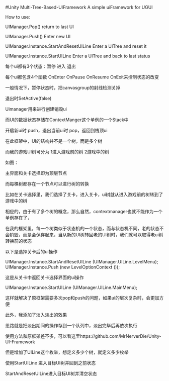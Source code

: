 #Unity Multi-Tree-Based-UIFramework
A simple uiFramework for UGUI



How to use:

UIManager.Pop()  return to last UI

UIManager.Push() Enter new UI

UIManager.Instance.StartAndResetUILine Enter a UITree and reset it

UIManager.Instance.StartUILine  Enter a UITree and back to last status

每个ui都有3个状态：暂停 进入 退出

每个ui都包含4个函数 OnEnter OnPause OnResume OnExit来控制状态的改变

一般情况下，暂停状态时，把canvasgroup的射线检测关掉

退出时SetActive(false)

Uimanager用来进行创建销毁ui

而UI的数据状态存储在ContextManger这个单例的一个Stack中

开启新ui时 push，退出当前ui时 pop，返回到栈顶ui


在此框架中，UI的结构并不是一个树，而是多个树

而我的游戏UI树可分为    1进入游戏前的树   2游戏中的树

如图：

 


主界面和关卡选择即为顶层节点

而每棵树都存在一个节点可以进行树的转换

比如在关卡选择里，我们选择了关卡，进入关卡，ui树就从进入游戏前的树转到了游戏中的树

相应的，由于有了多个树的概念，那么自然，contextmanager也就不能作为一个单例存在了，

在我的框架里，每一个树类似于状态机的一个状态，而与状态机不同，老的状态不会销毁，而是会保存起来，当从新的UI树转回老的UI树时，我们就可以取得老ui树转换前的状态

以下是选择关卡后的ui操作

UIManager.Instance.StartAndResetUILine (UIManager.UILine.LevelMenu);
                UIManager.Instance.Push (new LevelOptionContext ()); 

这是从关卡中返回关卡选择界面的ui操作

UIManager.Instance.StartUILine (UIManager.UILine.MainMenu); 

 

这样就解决了原框架需要多次pop和push的问题，如果ui的层次复杂时，会更加方便

此外，我添加了淡入淡出的效果

思路就是把淡出期间的操作存到一个队列中，淡出完毕后再依次执行



使用方法和原框架差不多，可以看这里https://github.com/MrNerverDie/Unity-UI-Framework

但是增加了UILine这个枚举，想定义多少个树，就定义多少枚举

使用StartUILine 进入目标UI树并回到之前状态

StartAndResetUILine进入目标UI树并清空状态
